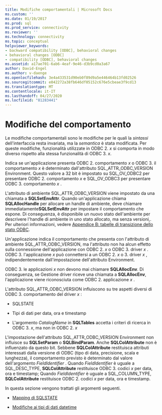 ```yaml
---
title: Modifiche comportamentali | Microsoft Docs
ms.custom: ''
ms.date: 01/19/2017
ms.prod: sql
ms.prod_service: connectivity
ms.reviewer: ''
ms.technology: connectivity
ms.topic: conceptual
helpviewer_keywords:
- backward compatibility [ODBC], behavioral changes
- behavioral changes [ODBC]
- compatibility [ODBC], behavioral changes
ms.assetid: a17ae701-6ab6-4eaf-9e46-d3b9cd0a3a67
author: David-Engel
ms.author: v-daenge
ms.openlocfilehash: 3e4a433531d90eb0f89d9a5e446464b13fd02526
ms.sourcegitcommit: e042272a38fb646df05152c676e5cbeae3f9cd13
ms.translationtype: MT
ms.contentlocale: it-IT
ms.lasthandoff: 04/27/2020
ms.locfileid: "81283441"
---
```

# <a name="behavioral-changes"></a>Modifiche del comportamento
Le modifiche comportamentali sono le modifiche per le quali la *sintassi* dell'interfaccia resta invariata, ma la *semantica* è stata modificata. Per queste modifiche, funzionalità utilizzate in ODBC 2. *x* si comporta in modo diverso rispetto alla stessa funzionalità di ODBC 3. *x*.  
  
 Indica se un'applicazione presenta ODBC 2. comportamento *x* o ODBC 3. il comportamento *x* è determinato dall'attributo SQL_ATTR_ODBC_VERSION Environment. Questo valore a 32 bit è impostato su SQL_OV_ODBC2 per presentare ODBC 2. comportamento *x* e SQL_OV_ODBC3 per presentare ODBC 3. comportamento *x* .  
  
 L'attributo di ambiente SQL_ATTR_ODBC_VERSION viene impostato da una chiamata a **SQLSetEnvAttr**. Quando un'applicazione chiama **SQLAllocHandle** per allocare un handle di ambiente, deve chiamare immediatamente**SQLSetEnvAttr** per impostare il comportamento che espone. Di conseguenza, è disponibile un nuovo stato dell'ambiente per descrivere l'handle di ambiente in uno stato allocato, ma senza versioni,. Per ulteriori informazioni, vedere [Appendice B: tabelle di transizione dello stato ODBC](../../../odbc/reference/appendixes/appendix-b-odbc-state-transition-tables.md).  
  
 Un'applicazione indica il comportamento che presenta con l'attributo di ambiente SQL_ATTR_ODBC_VERSION, ma l'attributo non ha alcun effetto sulla connessione dell'applicazione con ODBC 2. *x* o ODBC 3. driver *x* . ODBC 3. l'applicazione *x* può connettersi a un ODBC 2. *x* o 3. driver *x* , indipendentemente dall'impostazione dell'attributo Environment.  
  
 ODBC 3. le applicazioni *x* non devono mai chiamare **SQLAllocEnv**. Di conseguenza, se Gestione driver riceve una chiamata a **SQLAllocEnv**, l'applicazione viene riconosciuta come ODBC 2. applicazione *x* .  
  
 L'attributo SQL_ATTR_ODBC_VERSION influiscono su tre aspetti diversi di ODBC 3. comportamento del driver *x* :  
  
-   SQLSTATE  
  
-   Tipi di dati per data, ora e timestamp  
  
-   L'argomento *CatalogName* in **SQLTables** accetta i criteri di ricerca in ODBC 3. *x*, ma non in ODBC 2. *x*  
  
 L'impostazione dell'attributo SQL_ATTR_ODBC_VERSION Environment non influisce su **SQLSetParam** o **SQLBindParam**. Anche **SQLColAttribute** non è influenzato da questo bit. Sebbene **SQLColAttribute** restituisca attributi interessati dalla versione di ODBC (tipo di data, precisione, scala e lunghezza), il comportamento previsto è determinato dal valore dell'argomento *FieldIdentifier* . Quando *FieldIdentifier* è uguale a SQL_DESC_TYPE, **SQLColAttribute** restituisce ODBC 3. codici *x* per data, ora e timestamp; Quando *FieldIdentifier* è uguale a SQL_COLUMN_TYPE, **SQLColAttribute** restituisce ODBC 2. codici *x* per data, ora e timestamp.  
  
 In questa sezione vengono trattati gli argomenti seguenti.  
  
-   [Mapping di SQLSTATE](../../../odbc/reference/develop-app/sqlstate-mappings.md)  
  
-   [Modifiche ai tipi di dati datetime](../../../odbc/reference/develop-app/datetime-data-type-changes.md)

